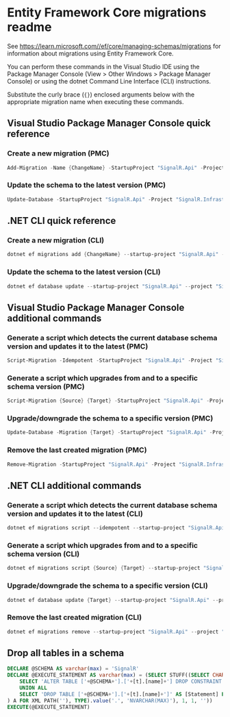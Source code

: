 # Entity Framework Core migrations readme

See <https://learn.microsoft.com//ef/core/managing-schemas/migrations> for information about migrations using Entity Framework Core.

You can perform these commands in the Visual Studio IDE using the Package Manager Console (View > Other Windows > Package Manager Console) or using the dotnet Command Line Interface (CLI) instructions.

Substitute the curly brace (`{}`) enclosed arguments below with the appropriate migration name when executing these commands.

## Visual Studio Package Manager Console quick reference

### Create a new migration (PMC)

```powershell
Add-Migration -Name {ChangeName} -StartupProject "SignalR.Api" -Project "SignalR.Infrastructure"
```

### Update the schema to the latest version (PMC)

```powershell
Update-Database -StartupProject "SignalR.Api" -Project "SignalR.Infrastructure"
```

## .NET CLI quick reference

### Create a new migration (CLI)

```powershell
dotnet ef migrations add {ChangeName} --startup-project "SignalR.Api" --project "SignalR.Infrastructure"
```

### Update the schema to the latest version (CLI)

```powershell
dotnet ef database update --startup-project "SignalR.Api" --project "SignalR.Infrastructure"
```

## Visual Studio Package Manager Console additional commands

### Generate a script which detects the current database schema version and updates it to the latest (PMC)

```powershell
Script-Migration -Idempotent -StartupProject "SignalR.Api" -Project "SignalR.Infrastructure"
```

### Generate a script which upgrades from and to a specific schema version (PMC)

```powershell
Script-Migration {Source} {Target} -StartupProject "SignalR.Api" -Project "SignalR.Infrastructure"
```

### Upgrade/downgrade the schema to a specific version (PMC)

```powershell
Update-Database -Migration {Target} -StartupProject "SignalR.Api" -Project "SignalR.Infrastructure"
```

### Remove the last created migration (PMC)

```powershell
Remove-Migration -StartupProject "SignalR.Api" -Project "SignalR.Infrastructure"
```

## .NET CLI additional commands

### Generate a script which detects the current database schema version and updates it to the latest (CLI)

```powershell
dotnet ef migrations script --idempotent --startup-project "SignalR.Api" --project "SignalR.Infrastructure"
```

### Generate a script which upgrades from and to a specific schema version (CLI)

```powershell
dotnet ef migrations script {Source} {Target} --startup-project "SignalR.Api" --project "SignalR.Infrastructure"
```

### Upgrade/downgrade the schema to a specific version (CLI)

```powershell
dotnet ef database update {Target} --startup-project "SignalR.Api" --project "SignalR.Infrastructure"
```

### Remove the last created migration (CLI)

```powershell
dotnet ef migrations remove --startup-project "SignalR.Api" --project "SignalR.Infrastructure"
```

## Drop all tables in a schema

```sql
DECLARE @SCHEMA AS varchar(max) = 'SignalR'
DECLARE @EXECUTE_STATEMENT AS varchar(max) = (SELECT STUFF((SELECT CHAR(13) + CHAR(10) + [Statement] FROM (
    SELECT 'ALTER TABLE ['+@SCHEMA+'].['+[t].[name]+'] DROP CONSTRAINT ['+[fk].[name]+']' AS [Statement] FROM [sys].[foreign_keys] AS [fk] INNER JOIN [sys].[tables] AS [t] ON [t].[object_id] = [fk].[parent_object_id] INNER JOIN [sys].[schemas] AS [s] ON [s].[schema_id] = [t].[schema_id] WHERE [s].[name] = @SCHEMA
    UNION ALL
    SELECT 'DROP TABLE ['+@SCHEMA+'].['+[t].[name]+']' AS [Statement] FROM [sys].[tables] AS [t] INNER JOIN [sys].[schemas] AS [s] ON [s].[schema_id] = [t].[schema_id] WHERE [s].[name] = @SCHEMA
) A FOR XML PATH(''), TYPE).value('.', 'NVARCHAR(MAX)'), 1, 1, ''))
EXECUTE(@EXECUTE_STATEMENT)
```
